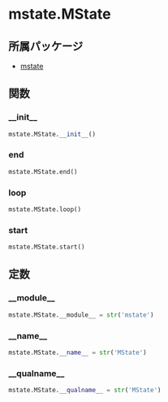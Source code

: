 # mstate.MState

## 所属パッケージ
- [mstate](../../module/mstate)

## 関数

### \_\_init\_\_
```python
mstate.MState.__init__()
```

### end
```python
mstate.MState.end()
```

### loop
```python
mstate.MState.loop()
```

### start
```python
mstate.MState.start()
```

## 定数

### \_\_module\_\_
```python
mstate.MState.__module__ = str('mstate')
```

### \_\_name\_\_
```python
mstate.MState.__name__ = str('MState')
```

### \_\_qualname\_\_
```python
mstate.MState.__qualname__ = str('MState')
```
